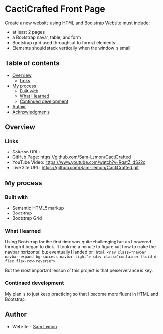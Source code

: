 # CactiCrafted Front Page

Create a new website using HTML and Bootstrap
Website must include:
  - at least 2 pages
  - a Bootstrap navar, table, and form
  - Bootstrap grid used throughout to format elements
  - Elements should stack vertically when the window is small

## Table of contents

- [Overview](#overview)
  - [Links](#links)
- [My process](#my-process)
  - [Built with](#built-with)
  - [What I learned](#what-i-learned)
  - [Continued development](#continued-development)
- [Author](#author)
- [Acknowledgments](#acknowledgments)



## Overview


### Links

  - Solution URL:  
  - GitHub Page: https://github.com/Sam-Lemon/CactiCrafted
  - YouTube Video: https://www.youtube.com/watch?v=RqstZ_dS22c
  - Live Site URL: https://github.com/Sam-Lemon/CactiCrafted.git


## My process


### Built with

  - Semantic HTML5 markup
  - Bootstrap
  - Bootstrap Grid


### What I learned

  Using Bootstrap for the first time was quite challenging but as I powered through it 
  began to click. It took me a minute to figure out how to make the navbar horizontal
  but eventually I landed on:
    ```html
          <nav class="navbar navbar-expand bg-success navbar-light">
              <div class="container-fluid d-flex flex-row-reverse">
    ```
  
  But the most important lesson of this project is that perserverance is key.

### Continued development

  My plan is to just keep practicing so that I become more fluent in HTML and Bootstrap.


## Author

- Website - [Sam Lemon](https://github.com/Sam-Lemon)


























 








